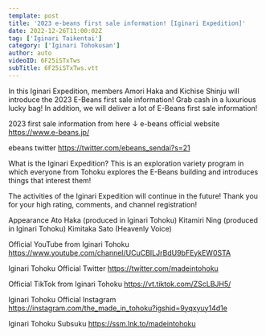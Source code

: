 ```yaml
---
template: post
title: '2023 e-beans first sale information! [Iginari Expedition]'
date: 2022-12-26T11:00:02Z
tag: ['Iginari Taikentai']
category: ['Iginari Tohokusan']
author: auto 
videoID: 6F25iSTxTws
subTitle: 6F25iSTxTws.vtt
---
```

In this Iginari Expedition, members Amori Haka and Kichise Shinju will introduce the 2023 E-Beans first sale information! Grab cash in a luxurious lucky bag! In addition, we will deliver a lot of E-Beans first sale information!


2023 first sale information from here ↓
e-beans official website
https://www.e-beans.jp/

ebeans twitter
https://twitter.com/ebeans_sendai?s=21


What is the Iginari Expedition?
This is an exploration variety program in which everyone from Tohoku explores the E-Beans building and introduces things that interest them!

The activities of the Iginari Expedition will continue in the future! Thank you for your high rating, comments, and channel registration!

Appearance
Ato Haka (produced in Iginari Tohoku)
Kitamiri Ning (produced in Iginari Tohoku)
Kimitaka Sato (Heavenly Voice)


Official YouTube from Iginari Tohoku
https://www.youtube.com/channel/UCuCBILJrBdU9bFEykEW0STA

Iginari Tohoku Official Twitter
https://twitter.com/madeintohoku

Official TikTok from Iginari Tohoku
https://vt.tiktok.com/ZScLBJH5/

Iginari Tohoku Official Instagram
https://instagram.com/the_made_in_tohoku?igshid=9yqxyuy14d1e

Iginari Tohoku Subsuku
https://ssm.lnk.to/madeintohoku